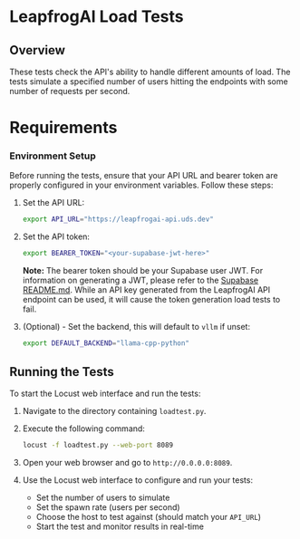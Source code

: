 # LeapfrogAI Load Tests

## Overview

These tests check the API's ability to handle different amounts of load. The tests simulate a specified number of users hitting the endpoints with some number of requests per second.

# Requirements

### Environment Setup

Before running the tests, ensure that your API URL and bearer token are properly configured in your environment variables. Follow these steps:

1. Set the API URL:
   ```bash
   export API_URL="https://leapfrogai-api.uds.dev"
   ```

2. Set the API token:
   ```bash
   export BEARER_TOKEN="<your-supabase-jwt-here>"
   ```

   **Note:** The bearer token should be your Supabase user JWT. For information on generating a JWT, please refer to the [Supabase README.md](../../packages/supabase/README.md). While an API key generated from the LeapfrogAI API endpoint can be used, it will cause the token generation load tests to fail.

3. (Optional) - Set the backend, this will default to `vllm` if unset:
      ```bash
   export DEFAULT_BACKEND="llama-cpp-python"
   ```

## Running the Tests

To start the Locust web interface and run the tests:

1. Navigate to the directory containing `loadtest.py`.

2. Execute the following command:
   ```bash
   locust -f loadtest.py --web-port 8089
   ```

3. Open your web browser and go to `http://0.0.0.0:8089`.

4. Use the Locust web interface to configure and run your tests:
   - Set the number of users to simulate
   - Set the spawn rate (users per second)
   - Choose the host to test against (should match your `API_URL`)
   - Start the test and monitor results in real-time
